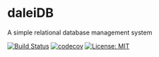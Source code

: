 # daleiDB
A simple relational database management system

[![Build Status](https://travis-ci.org/hw311/daleiDB.svg?branch=master)](https://travis-ci.org/hw311/daleiDB)
[![codecov](https://codecov.io/gh/hw311/daleiDB/branch/master/graph/badge.svg)](https://codecov.io/gh/hw311/daleiDB)
[![License: MIT](https://img.shields.io/badge/License-MIT-brightgreen.svg?style=flat)](https://opensource.org/licenses/MIT)
